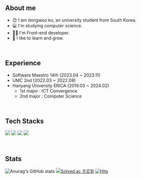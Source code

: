 ## About me
 - 😊 I am dongwoo ko, an university student from South Korea. 
 - 💻 I'm studying computer science. 
 - 🧑‍💻 I'm Front-end developer.
 - 🌱 I like to learn and grow. 
<br/>

## Experience
- Software Maestro 14th (2023.04 ~ 2023.11)
- UMC 2nd (2022.03 ~ 2022.08)
- Hanyang University ERICA (2019.03 ~ 2024.02)
  - 1st major : ICT Convergence
  - 2nd major : Computer Science

<br/>

## Tech Stacks
<img src="https://img.shields.io/badge/javascript-F7DF1E?style=for-the-badge&logo=javascript&logoColor=white"> <img src="https://img.shields.io/badge/typescript-3178C6?style=for-the-badge&logo=typescript&logoColor=white"> <img src="https://img.shields.io/badge/React-61DAFB?style=for-the-badge&logo=react&logoColor=white"> <img src="https://img.shields.io/badge/next.js-000000?style=for-the-badge&logo=next.js&logoColor=white"> 


<br/>  

## Stats
![Anurag's GitHub stats](https://github-readme-stats.vercel.app/api?username=dongree&show_icons=true&hide_rank=true)
[![Solved.ac
프로필](http://mazassumnida.wtf/api/v2/generate_badge?boj=dongwoo0307)](https://solved.ac/dongwoo0307)
[![Hits](https://hits.seeyoufarm.com/api/count/incr/badge.svg?url=https%3A%2F%2Fgithub.com%2Fdongree&count_bg=%2379C83D&title_bg=%23555555&icon=&icon_color=%23E7E7E7&title=hits&edge_flat=false)](https://hits.seeyoufarm.com)



<!--
**dongree/dongree** is a ✨ _special_ ✨ repository because its `README.md` (this file) appears on your GitHub profile.

Here are some ideas to get you started:

- 🔭 I’m currently working on ...
- 🌱 I’m currently learning ...
- 👯 I’m looking to collaborate on ...
- 🤔 I’m looking for help with ...
- 💬 Ask me about ...
- 📫 How to reach me: ...
- 😄 Pronouns: ...
- ⚡ Fun fact: ...
-->
